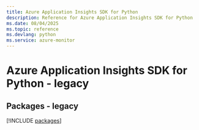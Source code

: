 ```yaml
---
title: Azure Application Insights SDK for Python
description: Reference for Azure Application Insights SDK for Python
ms.date: 08/04/2025
ms.topic: reference
ms.devlang: python
ms.service: azure-monitor
---
```

# Azure Application Insights SDK for Python - legacy
## Packages - legacy
[!INCLUDE [packages](application-insights-index.md)]